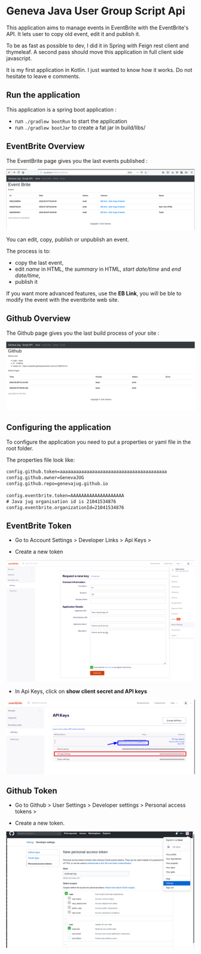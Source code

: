# Geneva Java User Group Script Api

This application aims to manage events in EventBrite with the EventBrite's API.
It lets user to copy old event, edit it and publish it.

To be as fast as possible to dev, I did it in Spring with Feign rest client and thymeleaf.
A second pass should move this application in full client side javascript.

It is my first application in Kotlin. I just wanted to know how it works.
Do not hesitate to leave e comments.

## Run the application

This application is a spring boot application :

* run  `./gradlew bootRun` to start the application
* run  `./gradlew bootJar` to create a fat jar in build/libs/


## EventBrite Overview

The EventBrite page gives you the last events published :

![](docs/images/eventbrite.png)

You can edit, copy, publish or unpublish an event.

The process is to:
* copy the last event,
* edit *name* in HTML, the *summary* in HTML, *start date/time* and *end date/time*,
* publish it

If you want more advanced features, use the **EB Link**, you will be ble to modify the event with the eventbrite web site. 

## Github Overview

The Github page gives you the last build process of your site :

![](docs/images/github.png)


## Configuring the application

To configure the application you need to put a properties or yaml file in the root folder.

The properties file look like:

```properties
config.github.token=aaaaaaaaaaaaaaaaaaaaaaaaaaaaaaaaaaaaaaaa
config.github.owner=GenevaJUG
config.github.repo=genevajug.github.io

config.eventbrite.token=AAAAAAAAAAAAAAAAAAAA
# Java jug organisation id is 21041534876
config.eventbrite.organizationId=21041534876

```


## EventBrite Token

* Go to Account Settings > Developer Links > Api Keys >

* Create a new token

![](docs/images/eventbrite-createtoken.png)

* In Api Keys, click on **show client secret and API keys** 

![](docs/images/eventbrite-privatekey.png)

## Github Token

* Go to Github > User Settings > Developer settings > Personal access tokens >

* Create a new token.

![](docs/images/github-createNewToken.png)


